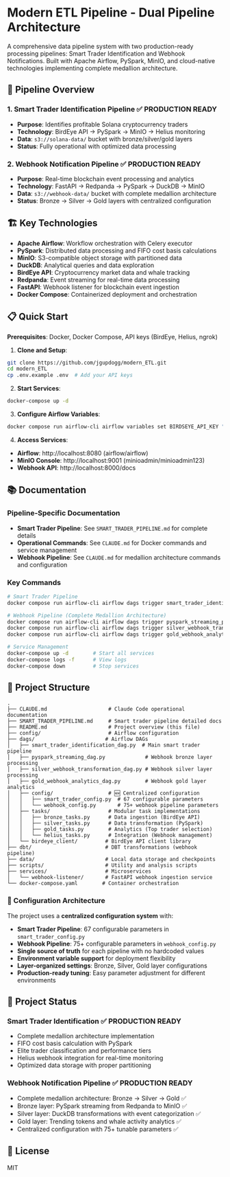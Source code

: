 # Modern ETL Pipeline - Dual Pipeline Architecture

A comprehensive data pipeline system with two production-ready processing pipelines: Smart Trader Identification and Webhook Notifications. Built with Apache Airflow, PySpark, MinIO, and cloud-native technologies implementing complete medallion architecture.

## 🚀 Pipeline Overview

### 1. Smart Trader Identification Pipeline ✅ **PRODUCTION READY**
- **Purpose**: Identifies profitable Solana cryptocurrency traders
- **Technology**: BirdEye API → PySpark → MinIO → Helius monitoring
- **Data**: `s3://solana-data/` bucket with bronze/silver/gold layers
- **Status**: Fully operational with optimized data processing

### 2. Webhook Notification Pipeline ✅ **PRODUCTION READY**  
- **Purpose**: Real-time blockchain event processing and analytics
- **Technology**: FastAPI → Redpanda → PySpark → DuckDB → MinIO
- **Data**: `s3://webhook-data/` bucket with complete medallion architecture
- **Status**: Bronze → Silver → Gold layers with centralized configuration

## 🏗️ Key Technologies

- **Apache Airflow**: Workflow orchestration with Celery executor
- **PySpark**: Distributed data processing and FIFO cost basis calculations
- **MinIO**: S3-compatible object storage with partitioned data
- **DuckDB**: Analytical queries and data exploration  
- **BirdEye API**: Cryptocurrency market data and whale tracking
- **Redpanda**: Event streaming for real-time data processing
- **FastAPI**: Webhook listener for blockchain event ingestion
- **Docker Compose**: Containerized deployment and orchestration

## 📋 Quick Start

**Prerequisites**: Docker, Docker Compose, API keys (BirdEye, Helius, ngrok)

1. **Clone and Setup**:
```bash
git clone https://github.com/jgupdogg/modern_ETL.git
cd modern_ETL
cp .env.example .env  # Add your API keys
```

2. **Start Services**:
```bash
docker-compose up -d
```

3. **Configure Airflow Variables**:
```bash
docker compose run airflow-cli airflow variables set BIRDSEYE_API_KEY "your_api_key"
```

4. **Access Services**:
- **Airflow**: http://localhost:8080 (airflow/airflow)
- **MinIO Console**: http://localhost:9001 (minioadmin/minioadmin123)
- **Webhook API**: http://localhost:8000/docs

## 📚 Documentation

### Pipeline-Specific Documentation
- **Smart Trader Pipeline**: See `SMART_TRADER_PIPELINE.md` for complete details
- **Operational Commands**: See `CLAUDE.md` for Docker commands and service management
- **Webhook Pipeline**: See `CLAUDE.md` for medallion architecture commands and configuration

### Key Commands
```bash
# Smart Trader Pipeline
docker compose run airflow-cli airflow dags trigger smart_trader_identification

# Webhook Pipeline (Complete Medallion Architecture)
docker compose run airflow-cli airflow dags trigger pyspark_streaming_pipeline       # Bronze
docker compose run airflow-cli airflow dags trigger silver_webhook_transformation   # Silver
docker compose run airflow-cli airflow dags trigger gold_webhook_analytics          # Gold

# Service Management
docker-compose up -d        # Start all services
docker-compose logs -f      # View logs
docker-compose down         # Stop services
```

## 📁 Project Structure

```
.
├── CLAUDE.md                    # Claude Code operational documentation
├── SMART_TRADER_PIPELINE.md     # Smart trader pipeline detailed docs
├── README.md                    # Project overview (this file)
├── config/                      # Airflow configuration
├── dags/                       # Airflow DAGs
│   ├── smart_trader_identification_dag.py  # Main smart trader pipeline
│   ├── pyspark_streaming_dag.py             # Webhook bronze layer processing
│   ├── silver_webhook_transformation_dag.py # Webhook silver layer processing
│   ├── gold_webhook_analytics_dag.py        # Webhook gold layer analytics
│   ├── config/                  # 🆕 Centralized configuration
│   │   ├── smart_trader_config.py  # 67 configurable parameters
│   │   └── webhook_config.py       # 75+ webhook pipeline parameters
│   ├── tasks/                   # Modular task implementations
│   │   ├── bronze_tasks.py      # Data ingestion (BirdEye API)
│   │   ├── silver_tasks.py      # Data transformation (PySpark)
│   │   ├── gold_tasks.py        # Analytics (Top trader selection)
│   │   └── helius_tasks.py      # Integration (Webhook management)
│   └── birdeye_client/         # BirdEye API client library
├── dbt/                        # DBT transformations (webhook pipeline)
├── data/                       # Local data storage and checkpoints
├── scripts/                    # Utility and analysis scripts
├── services/                   # Microservices
│   └── webhook-listener/       # FastAPI webhook ingestion service
└── docker-compose.yaml        # Container orchestration
```

### 🔧 Configuration Architecture

The project uses a **centralized configuration system** with:
- **Smart Trader Pipeline**: 67 configurable parameters in `smart_trader_config.py`
- **Webhook Pipeline**: 75+ configurable parameters in `webhook_config.py`
- **Single source of truth** for each pipeline with no hardcoded values
- **Environment variable support** for deployment flexibility
- **Layer-organized settings**: Bronze, Silver, Gold layer configurations
- **Production-ready tuning**: Easy parameter adjustment for different environments

## 🚧 Project Status

### Smart Trader Identification ✅ **PRODUCTION READY**
- Complete medallion architecture implementation
- FIFO cost basis calculation with PySpark
- Elite trader classification and performance tiers  
- Helius webhook integration for real-time monitoring
- Optimized data storage with proper partitioning

### Webhook Notification Pipeline ✅ **PRODUCTION READY**
- Complete medallion architecture: Bronze → Silver → Gold ✅
- Bronze layer: PySpark streaming from Redpanda to MinIO ✅
- Silver layer: DuckDB transformations with event categorization ✅  
- Gold layer: Trending tokens and whale activity analytics ✅
- Centralized configuration with 75+ tunable parameters ✅

## 📝 License

MIT